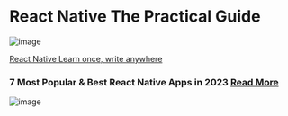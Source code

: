 # React Native The Practical Guide

![image](https://crowdbotics.ghost.io/content/images/2020/10/React-Native-Featured-Image.png)

[React Native Learn once, write anywhere](https://reactnative.dev/)

### 7 Most Popular & Best React Native Apps in 2023 [Read More](https://www.linkedin.com/pulse/7-most-popular-best-react-native-apps-2023-openxcell/)

![image](https://media.licdn.com/dms/image/D4D12AQHsh93DDVtxGg/article-cover_image-shrink_720_1280/0/1682416185525?e=1708560000&v=beta&t=bXhGras4G7SejnY2La7m2QfeHu7IkejTn8sPYzxmHHI)

